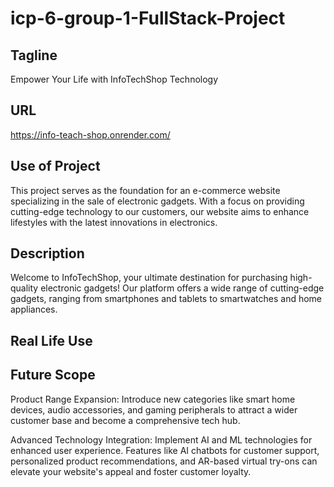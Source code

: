 # icp-6-group-1-FullStack-Project

## Tagline
Empower Your Life with InfoTechShop Technology

## URL
https://info-teach-shop.onrender.com/




## Use of Project
This project serves as the foundation for an e-commerce website specializing in the sale of electronic gadgets. With a focus on providing cutting-edge technology to our customers, our website aims to enhance lifestyles with the latest innovations in electronics.


## Description
Welcome to InfoTechShop, your ultimate destination for purchasing high-quality electronic gadgets! Our platform offers a wide range of cutting-edge gadgets, ranging from smartphones and tablets to smartwatches and home appliances.


## Real Life Use



## Future Scope
Product Range Expansion: Introduce new categories like smart home devices, audio accessories, and gaming peripherals to attract a wider customer base and become a comprehensive tech hub.

Advanced Technology Integration: Implement AI and ML technologies for enhanced user experience. Features like AI chatbots for customer support, personalized product recommendations, and AR-based virtual try-ons can elevate your website's appeal and foster customer loyalty.
